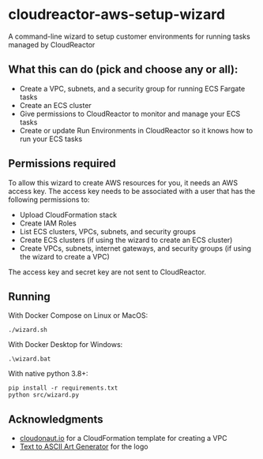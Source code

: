 # cloudreactor-aws-setup-wizard

A command-line wizard to setup customer environments for running tasks managed by CloudReactor

## What this can do (pick and choose any or all):

* Create a VPC, subnets, and a security group for running ECS Fargate tasks
* Create an ECS cluster
* Give permissions to CloudReactor to monitor and manage your ECS tasks 
* Create or update Run Environments in CloudReactor so it knows how to run your ECS tasks

## Permissions required

To allow this wizard to create AWS resources for you, it needs an AWS access key.
The access key needs to be associated with a user that has the following permissions to:
* Upload CloudFormation stack
* Create IAM Roles
* List ECS clusters, VPCs, subnets, and security groups
* Create ECS clusters (if using the wizard to create an ECS cluster)
* Create VPCs, subnets, internet gateways, and security groups (if using the wizard to create a VPC)

The access key and secret key are not sent to CloudReactor.

## Running

With Docker Compose on Linux or MacOS:

    ./wizard.sh

With Docker Desktop for Windows:

    .\wizard.bat

With native python 3.8+:

    pip install -r requirements.txt
    python src/wizard.py

## Acknowledgments

* [cloudonaut.io](https://github.com/widdix/aws-cf-templates) for a CloudFormation
template for creating a VPC
* [Text to ASCII Art Generator](patorjk.com) for the logo
